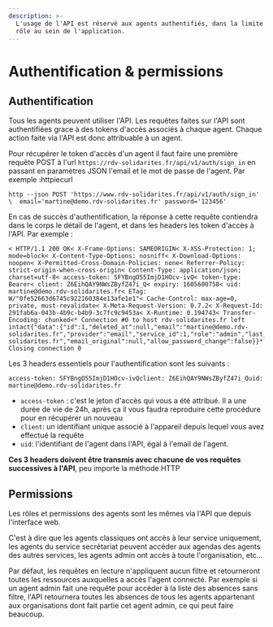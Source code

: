 ```yaml
---
description: >-
  L'usage de l'API est réservé aux agents authentifiés, dans la limite de leur
  rôle au sein de l'application.
---
```


# Authentification & permissions

## Authentification <a id="authentification"></a>

Tous les agents peuvent utiliser l'API. Les requêtes faites sur l'API sont authentifiées grace à des tokens d'accès associés à chaque agent. Chaque action faite via l'API est donc attribuable à un agent.

Pour récupérer le token d'accès d'un agent il faut faire une première requête POST à l'url `https://rdv-solidarites.fr/api/v1/auth/sign_in` en passant en paramètres JSON l'email et le mot de passe de l'agent. Par exemple :httpiecurl

```text
http --json POST 'https://www.rdv-solidarites.fr/api/v1/auth/sign_in' \  email='martine@demo.rdv-solidarites.fr' password='123456'
```

En cas de succès d'authentification, la réponse à cette requête contiendra dans le corps le détail de l'agent, et dans les headers les token d'accès à l'API. Par exemple :

```text
< HTTP/1.1 200 OK< X-Frame-Options: SAMEORIGIN< X-XSS-Protection: 1; mode=block< X-Content-Type-Options: nosniff< X-Download-Options: noopen< X-Permitted-Cross-Domain-Policies: none< Referrer-Policy: strict-origin-when-cross-origin< Content-Type: application/json; charset=utf-8< access-token: SFYBngO55ImjD1HOcv-ivQ< token-type: Bearer< client: Z6EihQAY9NWsZByfZ47i_Q< expiry: 1605600758< uid: martine@demo.rdv-solidarites.fr< ETag: W/"0fe52663d6745c922160384e13afe1e1"< Cache-Control: max-age=0, private, must-revalidate< X-Meta-Request-Version: 0.7.2< X-Request-Id: 291fab6a-043b-4b9c-b4b9-3c7fc9c9453a< X-Runtime: 0.194743< Transfer-Encoding: chunked<* Connection #0 to host rdv-solidarites.fr left intact{"data":{"id":1,"deleted_at":null,"email":"martine@demo.rdv-solidarites.fr","provider":"email","service_id":1,"role":"admin","last_name":"VALIDAY","first_name":"Martine","uid":"martine@demo.rdv-solidarites.fr","email_original":null,"allow_password_change":false}}* Closing connection 0
```

Les 3 headers essentiels pour l'authentification sont les suivants :

```text
access-token: SFYBngO55ImjD1HOcv-ivQclient: Z6EihQAY9NWsZByfZ47i_Quid: martine@demo.rdv-solidarites.fr
```

* `access-token` : c'est le jeton d'accès qui vous a été attribué. Il a une durée de vie de 24h, après ça il vous faudra reproduire cette procédure pour en récupérer un nouveau
* `client`: un identifiant unique associé à l'appareil depuis lequel vous avez effectué la requête
* `uid`: l'identifiant de l'agent dans l'API, égal à l'email de l'agent.

**Ces 3 headers doivent être transmis avec chacune de vos requêtes successives à l'API**, peu importe la méthode HTTP

## Permissions <a id="permissions"></a>

Les rôles et permissions des agents sont les mêmes via l'API que depuis l'interface web.

C'est à dire que les agents classiques ont accès à leur service uniquement, les agents du service secrétariat peuvent accéder aux agendas des agents des autres services, les agents admin ont accès à toute l'organisation, etc...

Par défaut, les requêtes en lecture n'appliquent aucun filtre et retourneront toutes les ressources auxquelles a accès l'agent connecté. Par exemple si un agent admin fait une requête pour accéder à la liste des absences sans filtre, l'API retournera toutes les absences de tous les agents appartenant aux organisations dont fait partie cet agent admin, ce qui peut faire beaucoup.

